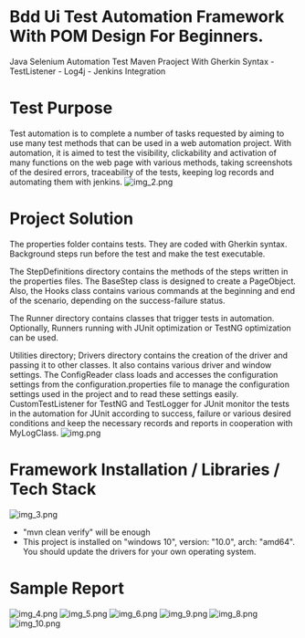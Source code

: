 # Bdd Ui Test Automation Framework With POM Design For Beginners.

Java Selenium Automation Test Maven Praoject With Gherkin Syntax - TestListener - Log4j - Jenkins Integration

# Test Purpose

Test automation is to complete a number of tasks requested by aiming to use many test methods that can be used in a web automation project. With automation, it is aimed to test the visibility, clickability and activation of many functions on the web page with various methods, taking screenshots of the desired errors, traceability of the tests, keeping log records and automating them with jenkins.
![img_2.png](attach/img_2.png)

# Project Solution

The properties folder contains tests. They are coded with Gherkin syntax. Background steps run before the test and make the test executable.

The StepDefinitions directory contains the methods of the steps written in the properties files. The BaseStep class is designed to create a PageObject. Also, the Hooks class contains various commands at the beginning and end of the scenario, depending on the success-failure status.

The Runner directory contains classes that trigger tests in automation. Optionally, Runners running with JUnit optimization or TestNG optimization can be used.

Utilities directory; Drivers directory contains the creation of the driver and passing it to other classes. It also contains various driver and window settings.
The ConfigReader class loads and accesses the configuration settings from the configuration.properties file to manage the configuration settings used in the project and to read these settings easily.
CustomTestListener for TestNG and TestLogger for JUnit monitor the tests in the automation for JUnit according to success, failure or various desired conditions and keep the necessary records and reports in cooperation with MyLogClass.
![img.png](attach/img.png)

# Framework  Installation  / Libraries / Tech Stack

![img_3.png](attach/img_3.png)
* "mvn clean verify" will be enough
* This project is installed on "windows 10", version: "10.0", arch: "amd64". You should update the drivers for your own operating system.

# Sample Report

![img_4.png](attach/img_4.png)
![img_5.png](attach/img_5.png)
![img_6.png](attach/img_6.png)
![img_9.png](attach/img_9.png)
![img_8.png](attach/img_8.png)
![img_10.png](attach/img_10.png)